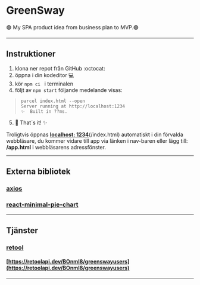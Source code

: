 # GreenSway
🟢 My SPA product idea from business plan to MVP.🟢
________________________________________________________________________________________________________________________________________________________________________________
## Instruktioner

1. klona ner repot från GitHub :octocat:
2. öppna i din kodeditor :computer:
3. kör ```npm ci ``` i terminalen 
4. följt av ```npm start``` följande medelande visas: 
 > ```green-sway@1.0.0 start
 > parcel index.html --open
 > Server running at http://localhost:1234 
 > ✨  Built in ??ms.

5. 🚀 That´s it!  ✨

Troligtvis öppnas **[localhost: 1234](http://localhost:1234)**(/index.html) automatiskt i din förvalda webbläsare, du kommer vidare till app via länken i nav-baren eller lägg till: **/app.html** i webbläsarens adressfönster.
________________________________________________________________________________________________________________________________________________________________________________
## Externa bibliotek
### [axios](https://www.npmjs.com/package/axios)

### [react-minimal-pie-chart](https://www.npmjs.com/package/react-minimal-pie-chart)
________________________________________________________________________________________________________________________________________________________________________________
## Tjänster
### [retool](https://retool.com/api-generator/)
 #### [https://retoolapi.dev/BOnmI8/greenswayusers](https://retoolapi.dev/BOnmI8/greenswayusers)
________________________________________________________________________________________________________________________________________________________________________________
